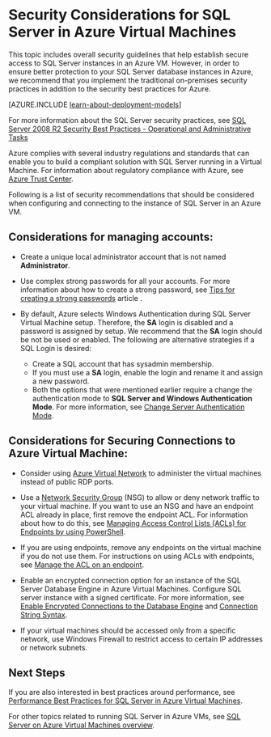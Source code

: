 <properties
	pageTitle="Security Considerations for SQL Server in Azure | Azure"
	description="This topic refers to resources created with the classic deployment model, and provides general guidance for securing SQL Server running in an Azure Virtual Machine."
	services="virtual-machines-windows"
	documentationCenter="na"
	authors="rothja"
	manager="jhubbard"
   editor=""    
   tags="azure-service-management"/>
<tags
	ms.service="virtual-machines-windows"
	ms.devlang="na"
	ms.topic="article"
	ms.tgt_pltfrm="vm-windows-sql-server"
	ms.workload="infrastructure-services"
	ms.date="06/24/2016"
	wacn.date=""
	ms.author="jroth" />

# Security Considerations for SQL Server in Azure Virtual Machines
 
This topic includes overall security guidelines that help establish secure access to SQL Server instances in an Azure VM. However, in order to ensure better protection to your SQL Server database instances in Azure, we recommend that you implement the traditional on-premises security practices in addition to the security best practices for Azure.

[AZURE.INCLUDE [learn-about-deployment-models](../../includes/learn-about-deployment-models-classic-include.md)]


For more information about the SQL Server security practices, see [SQL Server 2008 R2 Security Best Practices - Operational and Administrative Tasks](http://download.microsoft.com/download/1/2/A/12ABE102-4427-4335-B989-5DA579A4D29D/SQL_Server_2008_R2_Security_Best_Practice_Whitepaper.docx)

Azure complies with several industry regulations and standards that can enable you to build a compliant solution with SQL Server running in a Virtual Machine. For information about regulatory compliance with Azure, see [Azure Trust Center](https://azure.microsoft.com/support/trust-center/).

Following is a list of security recommendations that should be considered when configuring and connecting to the instance of SQL Server in an Azure VM.

## Considerations for managing accounts:

- Create a unique local administrator account that is not named **Administrator**.

- Use complex strong passwords for all your accounts. For more information about how to create a strong password, see [Tips for creating a strong passwords](http://windows.microsoft.com/windows-vista/Tips-for-creating-a-strong-password) article .

- By default, Azure selects Windows Authentication during SQL Server Virtual Machine setup. Therefore, the **SA** login is disabled and a password is assigned by setup. We recommend that the **SA** login should be not be used or enabled. The following are alternative strategies if a SQL Login is desired:
	- Create a SQL account that has sysadmin membership.
	- If you must use a **SA** login, enable the login and rename it and assign a new password.
	- Both the options that were mentioned earlier require a change the authentication mode to **SQL Server and Windows Authentication Mode**. For more information, see [Change Server Authentication Mode](https://msdn.microsoft.com/zh-cn/library/ms188670.aspx).

## Considerations for Securing Connections to Azure Virtual Machine:

- Consider using [Azure Virtual Network](/documentation/articles/virtual-networks-overview/) to administer the virtual machines instead of public RDP ports.

- Use a [Network Security Group](/documentation/articles/virtual-networks-nsg/) (NSG) to allow or deny network traffic to your virtual machine. If you want to use an NSG and have an endpoint ACL already in place, first remove the endpoint ACL. For information about how to do this, see [Managing Access Control Lists (ACLs) for Endpoints by using PowerShell](/documentation/articles/virtual-networks-acl-powershell/).

- If you are using endpoints, remove any endpoints on the virtual machine if you do not use them. For instructions on using ACLs with endpoints, see [Manage the ACL on an endpoint](/documentation/articles/virtual-machines-windows-classic-setup-endpoints/#manage-the-acl-on-an-endpoint).

- Enable an encrypted connection option for an instance of the SQL Server Database Engine in Azure Virtual Machines. Configure SQL server instance with a signed certificate. For more information, see [Enable Encrypted Connections to the Database Engine](https://msdn.microsoft.com/zh-cn/library/ms191192.aspx) and [Connection String Syntax](https://msdn.microsoft.com/zh-cn/library/ms254500.aspx).

- If your virtual machines should be accessed only from a specific network, use Windows Firewall to restrict access to certain IP addresses or network subnets.

## Next Steps

If you are also interested in best practices around performance, see [Performance Best Practices for SQL Server in Azure Virtual Machines](/documentation/articles/virtual-machines-windows-sql-performance/).

For other topics related to running SQL Server in Azure VMs, see [SQL Server on Azure Virtual Machines overview](/documentation/articles/virtual-machines-windows-sql-server-iaas-overview/).

